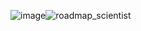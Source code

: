 ![image](https://github.com/user-attachments/assets/7f38ee3d-7d42-4025-9eaf-70e580c5e201)![roadmap_scientist](https://github.com/user-attachments/assets/f261d4f6-1c99-48ff-b240-7fc2b8764c0e)
